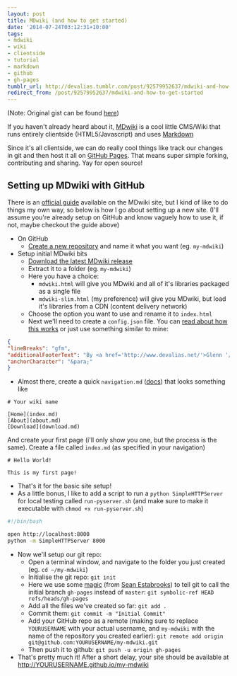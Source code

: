 ```yaml
---
layout: post
title: MDwiki (and how to get started)
date: '2014-07-24T03:12:31+10:00'
tags:
- mdwiki
- wiki
- clientside
- tutorial
- markdown
- github
- gh-pages
tumblr_url: http://devalias.tumblr.com/post/92579952637/mdwiki-and-how-to-get-started
redirect_from: /post/92579952637/mdwiki-and-how-to-get-started
---
```

(Note: Original gist can be found [here](https://gist.github.com/alias1/a8c3c2fd7bf2f50ff666))

If you haven't already heard about it, [MDwiki](https://dynalon.github.io/mdwiki/#!index.md) is a cool little CMS/Wiki that runs entirely clientside (HTML5/Javascript) and uses [Markdown](https://en.wikipedia.org/wiki/Markdown)

Since it's all clientside, we can do really cool things like track our changes in git and then host it all on [GitHub Pages](https://pages.github.com/). That means super simple forking, contributing and sharing. Yay for open source!

## Setting up MDwiki with GitHub

There is an [official guide](https://dynalon.github.io/mdwiki/#!tutorials/github.md) available on the MDwiki site, but I kind of like to do things my own way, so below is how I go about setting up a new site. (I'll assume you're already setup on GitHub and know vaguely how to use it, if not, maybe checkout the guide above)

* On GitHub
  * [Create a new repository](https://github.com/new) and name it what you want (eg. `my-mdwiki`)
* Setup initial MDwiki bits
  * [Download the latest MDwiki release](https://github.com/Dynalon/mdwiki/releases)
  * Extract it to a folder (eg. `my-mdwiki`)
  * Here you have a choice:
    * `mdwiki.html` will give you MDwiki and all of it's libraries packaged as a single file
  	* `mdwiki-slim.html` (my preference) will give you MDwiki, but load it's libraries from a CDN (content delivery network)
  * Choose the option you want to use and rename it to `index.html`
  * Next we'll need to create a `config.json` file. You can [read about how this works](https://dynalon.github.io/mdwiki/#!customizing.md) or just use something similar to mine:

```json
{
"lineBreaks": "gfm",
"additionalFooterText": "By <a href='http://www.devalias.net/'>Glenn '/dev/alias' Grant</a><br />",
"anchorCharacter": "&para;"
}
```

* Almost there, create a quick `navigation.md` ([docs](https://dynalon.github.io/mdwiki/#!quickstart.md)) that looks something like

```
# Your wiki name

[Home](index.md)
[About](about.md)
[Download](download.md)
```

And create your first page (i'll only show you one, but the process is the same). Create a file called `index.md` (as specified in your navigation)

```
# Hello World!

This is my first page!
```

* That's it for the basic site setup!
* As a little bonus, I like to add a script to run a `python SimpleHTTPServer` for local testing called `run-pyserver.sh` (and make sure to make it executable with `chmod +x run-pyserver.sh`)

```bash
#!/bin/bash

open http://localhost:8000
python -m SimpleHTTPServer 8000
```

* Now we'll setup our git repo:
  * Open a terminal window, and navigate to the folder you just created (eg. `cd ~/my-mdwiki`)
  * Initialise the git repo: `git init`
  * Here we use some [magic](http://www.retrologic.com/jargon/M/magic.html) (from [Sean Estabrooks](http://git.661346.n2.nabble.com/how-to-start-with-non-master-branch-tt3284326.html#a3284821)) to tell git to call the initial branch `gh-pages` instead of `master`: `git symbolic-ref HEAD refs/heads/gh-pages`
  * Add all the files we've created so far: `git add .`
  * Commit them: `git commit -m "Initial Commit"`
  * Add your GitHub repo as a remote (making sure to replace `YOURUSERNAME` with your actual username, and `my-mdwiki` with the name of the repository you created earlier): `git remote add origin git@github.com:YOURUSERNAME/my-mdwiki.git`
  * Then push it to github: `git push -u origin gh-pages`
* That's pretty much it! After a short delay, your site should be available at http://YOURUSERNAME.github.io/my-mdwiki
